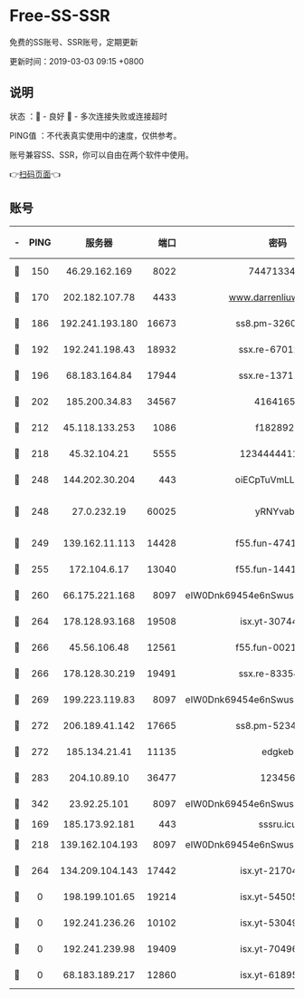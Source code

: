 # Free-SS-SSR

免费的SS账号、SSR账号，定期更新

更新时间：2019-03-03 09:15 +0800

## 说明

状态     ：🙂 - 良好 🙁 - 多次连接失败或连接超时

PING值   ：不代表真实使用中的速度，仅供参考。

账号兼容SS、SSR，你可以自由在两个软件中使用。

👉[扫码页面](https://liesauer.github.io/free-ss-ssr.github.io/)👈

## 账号

|-|PING|服务器|端口|密码|加密方式|区域|
|:----:|:----:|:-----:|-----:|:----:|:----:|:----:|
|🙂|150|46.29.162.169|8022|7447133485|aes-256-cfb|RU|
|🙂|170|202.182.107.78|4433|www.darrenliuwei.com|aes-256-cfb|JP|
|🙂|186|192.241.193.180|16673|ss8.pm-32602550|aes-256-cfb|US|
|🙂|192|192.241.198.43|18932|ssx.re-67012369|aes-256-cfb|US|
|🙂|196|68.183.164.84|17944|ssx.re-13711103|aes-256-cfb|US|
|🙂|202|185.200.34.83|34567|41641651|aes-256-cfb|US|
|🙂|212|45.118.133.253|1086|f1828920|aes-256-cfb|SG|
|🙂|218|45.32.104.21|5555|1234444411111|aes-256-cfb|SG|
|🙂|248|144.202.30.204|443|oiECpTuVmLLxk4Ts|aes-256-cfb|US|
|🙂|248|27.0.232.19|60025|yRNYvabB|xchacha20-ietf-poly1305|HK|
|🙂|249|139.162.11.113|14428|f55.fun-47410075|aes-256-cfb|SG|
|🙂|255|172.104.6.17|13040|f55.fun-14418774|aes-256-cfb|US|
|🙂|260|66.175.221.168|8097|eIW0Dnk69454e6nSwuspv9DmS201tQ0D|aes-256-cfb|US|
|🙂|264|178.128.93.168|19508|isx.yt-30744692|aes-256-cfb|SG|
|🙂|266|45.56.106.48|12561|f55.fun-00211476|aes-256-cfb|US|
|🙂|266|178.128.30.219|19491|ssx.re-83354256|aes-256-cfb|SG|
|🙂|269|199.223.119.83|8097|eIW0Dnk69454e6nSwuspv9DmS201tQ0D|aes-256-cfb|US|
|🙂|272|206.189.41.142|17665|ss8.pm-52341360|aes-256-cfb|SG|
|🙂|272|185.134.21.41|11135|edgkeb|aes-256-cfb|GB|
|🙂|283|204.10.89.10|36477|123456|aes-256-cfb|US|
|🙂|342|23.92.25.101|8097|eIW0Dnk69454e6nSwuspv9DmS201tQ0D|aes-256-cfb|US|
|🙂|169|185.173.92.181|443|sssru.icu|rc4-md5|RU|
|🙁|218|139.162.104.193|8097|eIW0Dnk69454e6nSwuspv9DmS201tQ0D|aes-256-cfb|JP|
|🙁|264|134.209.104.143|17442|isx.yt-21704008|aes-256-cfb|SG|
|🙁|0|198.199.101.65|19214|isx.yt-54505291|aes-256-cfb|US|
|🙁|0|192.241.236.26|10102|isx.yt-53049837|aes-256-cfb|US|
|🙁|0|192.241.239.98|19409|isx.yt-70496605|aes-256-cfb|US|
|🙁|0|68.183.189.217|12860|isx.yt-61895505|aes-256-cfb|SG|

